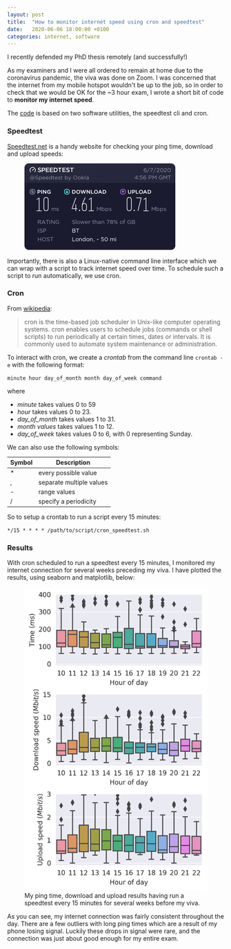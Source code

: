 ```yaml
---
layout: post
title:  "How to monitor internet speed using cron and speedtest"
date:   2020-06-06 18:00:00 +0100
categories: internet, software
---
```


I recently defended my PhD thesis remotely (and successfully!)

As my examiners and I were all ordered to remain at home due to the coronavirus pandemic, the viva was done on Zoom. I was concerned that the internet from my mobile hotspot wouldn't be up to the job, so in order to check that we would be OK for the ~3 hour exam, I wrote a short bit of code to **monitor my internet speed**.

The [code](https://github.com/peregrinescode/speedmon) is based on two software utilities, the speedtest cli and cron.

### Speedtest

[Speedtest.net](https://www.speedtest.net/) is a handy website for checking your ping time, download and upload speeds:

<figure>
    <img class="center" src="/assets/imgs/speedtest-output.png" alt="Speedtest.net output">
</figure> 

Importantly, there is also a Linux-native command line interface which we can wrap with a script to track internet speed over time. To schedule such a script to run automatically, we use cron.

### Cron

From [wikipedia](https://en.wikipedia.org/wiki/Cron):
> cron is the time-based job scheduler in Unix-like computer operating systems. cron enables users to schedule jobs (commands or shell scripts) to run periodically at certain times, dates or intervals. It is commonly used to automate system maintenance or administration.

To interact with cron, we create a *crontab* from the command line `crontab -e` with the following format:
```
minute hour day_of_month month day_of_week command
```
where
* *minute* takes values 0 to 59
* *hour*  takes values 0 to 23.
* *day_of_month* takes values 1 to 31.
* *month values* takes values 1 to 12.
* *day_of_week* takes values 0 to 6, with 0 representing Sunday.

We can also use the following symbols:

| Symbol     	 | Description |
| ----------- | ----------- |
| *			 | every possible value |
| , 		 	 | separate multiple values |
| - 		 	 | range values |
| / 		 	 | specify a periodicity |


So to setup a crontab to run a script every 15 minutes:
```(bash)
*/15 * * * * /path/to/script/cron_speedtest.sh
```

### Results

With cron scheduled to run a speedtest every 15 minutes, I monitored my internet connection for several weeks preceding my viva. I have plotted the results, using seaborn and matplotlib, below:

<figure>
    <img class="page" src="/assets/imgs/ross-warren-speed_v_time-NI.png" alt="speedmon output">
    <figcaption>
      My ping time, download and upload results having run a speedtest every 15 minutes for several weeks before my viva.
    </figcaption>
</figure> 

As you can see, my internet connection was fairly consistent throughout the day. There are a few outliers with long ping times which are a result of my phone losing signal. Luckily these drops in signal were rare, and the connection was just about good enough for my entire exam.